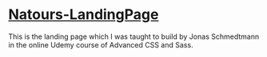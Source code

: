  # [Natours-LandingPage](https://manish17salian.github.io/Natours-LandingPage/Natours/index.html)

This is the landing page which I was taught to build by Jonas Schmedtmann in the online Udemy course of Advanced CSS and Sass.
